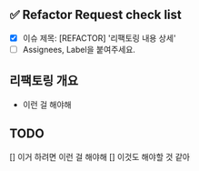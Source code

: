 <!-- ---
name: Refactor Request Template
about: 리팩토링 제안 템플릿입니다.
title: [REFACTOR] 리팩토링 내용 상세
labels: refactor
assignees: ''
--- -->

<!-- 하나씩 확인 후 체크박스에 표시해주세요. -->
## ✅ Refactor Request check list
- [x] 이슈 제목: [REFACTOR] '리팩토링 내용 상세' 
- [ ] Assignees, Label을 붙여주세요.  

## 리팩토링 개요
- 이런 걸 해야해

## TODO 
[] 이거 하려면 이런 걸 해야해
[] 이것도 해야할 것 같아